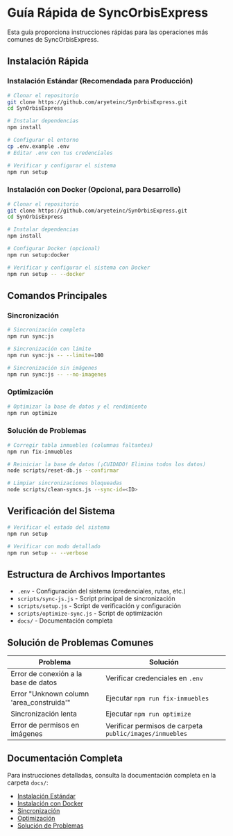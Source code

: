 # Guía Rápida de SyncOrbisExpress

Esta guía proporciona instrucciones rápidas para las operaciones más comunes de SyncOrbisExpress.

## Instalación Rápida

### Instalación Estándar (Recomendada para Producción)

```bash
# Clonar el repositorio
git clone https://github.com/aryeteinc/SynOrbisExpress.git
cd SynOrbisExpress

# Instalar dependencias
npm install

# Configurar el entorno
cp .env.example .env
# Editar .env con tus credenciales

# Verificar y configurar el sistema
npm run setup
```

### Instalación con Docker (Opcional, para Desarrollo)

```bash
# Clonar el repositorio
git clone https://github.com/aryeteinc/SynOrbisExpress.git
cd SynOrbisExpress

# Instalar dependencias
npm install

# Configurar Docker (opcional)
npm run setup:docker

# Verificar y configurar el sistema con Docker
npm run setup -- --docker
```

## Comandos Principales

### Sincronización

```bash
# Sincronización completa
npm run sync:js

# Sincronización con límite
npm run sync:js -- --limite=100

# Sincronización sin imágenes
npm run sync:js -- --no-imagenes
```

### Optimización

```bash
# Optimizar la base de datos y el rendimiento
npm run optimize
```

### Solución de Problemas

```bash
# Corregir tabla inmuebles (columnas faltantes)
npm run fix-inmuebles

# Reiniciar la base de datos (¡CUIDADO! Elimina todos los datos)
node scripts/reset-db.js --confirmar

# Limpiar sincronizaciones bloqueadas
node scripts/clean-syncs.js --sync-id=<ID>
```

## Verificación del Sistema

```bash
# Verificar el estado del sistema
npm run setup

# Verificar con modo detallado
npm run setup -- --verbose
```

## Estructura de Archivos Importantes

- `.env` - Configuración del sistema (credenciales, rutas, etc.)
- `scripts/sync-js.js` - Script principal de sincronización
- `scripts/setup.js` - Script de verificación y configuración
- `scripts/optimize-sync.js` - Script de optimización
- `docs/` - Documentación completa

## Solución de Problemas Comunes

| Problema | Solución |
|----------|----------|
| Error de conexión a la base de datos | Verificar credenciales en `.env` |
| Error "Unknown column 'area_construida'" | Ejecutar `npm run fix-inmuebles` |
| Sincronización lenta | Ejecutar `npm run optimize` |
| Error de permisos en imágenes | Verificar permisos de carpeta `public/images/inmuebles` |

## Documentación Completa

Para instrucciones detalladas, consulta la documentación completa en la carpeta `docs/`:

- [Instalación Estándar](instalacion.md)
- [Instalación con Docker](instalacion-docker.md)
- [Sincronización](sincronizacion.md)
- [Optimización](optimizacion.md)
- [Solución de Problemas](solucion-problemas.md)
